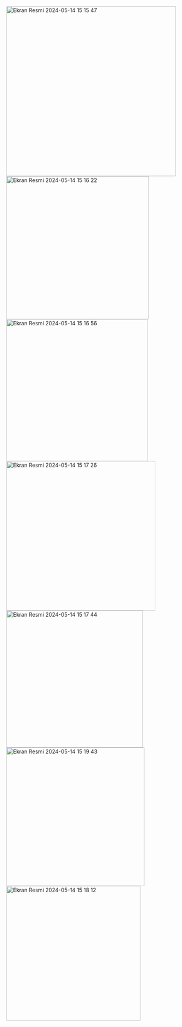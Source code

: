 <img width="448" alt="Ekran Resmi 2024-05-14 15 15 47" src="https://github.com/esedagunduz/JPApexPredators/assets/120177771/e9da20aa-e4c9-49de-9139-ed2695d7c915">
<img width="377" alt="Ekran Resmi 2024-05-14 15 16 22" src="https://github.com/esedagunduz/JPApexPredators/assets/120177771/ca29b031-d6f9-439c-81de-9e18fb458274">
<img width="374" alt="Ekran Resmi 2024-05-14 15 16 56" src="https://github.com/esedagunduz/JPApexPredators/assets/120177771/cdf4a413-84d2-43f5-95ff-1bffbfe6ab92">
<img width="394" alt="Ekran Resmi 2024-05-14 15 17 26" src="https://github.com/esedagunduz/JPApexPredators/assets/120177771/43ba6cd8-ea5b-452d-a91a-98394e6e0f16">
<img width="361" alt="Ekran Resmi 2024-05-14 15 17 44" src="https://github.com/esedagunduz/JPApexPredators/assets/120177771/3daf21ac-065e-4257-8b68-8ac429586773">
<img width="365" alt="Ekran Resmi 2024-05-14 15 19 43" src="https://github.com/esedagunduz/JPApexPredators/assets/120177771/8d831493-8100-4fad-866c-f324d0c8ddf2">

<img width="355" alt="Ekran Resmi 2024-05-14 15 18 12" src="https://github.com/esedagunduz/JPApexPredators/assets/120177771/8d2455b6-a88a-41c4-960c-cbaad007be09">

